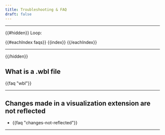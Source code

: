 ```yaml
---
title: Troubleshooting & FAQ
draft: false
---
```


<!-- toc -->

---

{{#hidden}}
Loop:

{{#eachIndex faqs}}
	{{index}}
{{/eachIndex}}

---
{{/hidden}}

## What is a .wbl file
{{faq "wbl"}}

---

## Changes made in a visualization extension are not reflected
* {{faq "changes-not-reflected"}}

--- 
